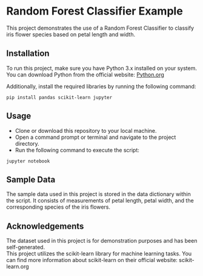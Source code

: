 # Random Forest Classifier Example

This project demonstrates the use of a Random Forest Classifier to classify iris flower species based on petal length and width.

## Installation

To run this project, make sure you have Python 3.x installed on your system. You can download Python from the official website: [Python.org](https://www.python.org)

Additionally, install the required libraries by running the following command:

```shell
pip install pandas scikit-learn jupyter
```

## Usage
- Clone or download this repository to your local machine.
- Open a command prompt or terminal and navigate to the project directory.
- Run the following command to execute the script:

```shell
jupyter notebook
```

## Sample Data
The sample data used in this project is stored in the data dictionary within the script. It consists of measurements of petal length, petal width, and the corresponding species of the iris flowers.

## Acknowledgements
The dataset used in this project is for demonstration purposes and has been self-generated.<br />
This project utilizes the scikit-learn library for machine learning tasks. You can find more information about scikit-learn on their official website: scikit-learn.org

